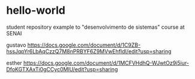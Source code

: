# hello-world
student repository example to "desenvolvimento de sistemas" course at SENAI

gustavo https://docs.google.com/document/d/1C9ZB-hssJqpYr6LbAqCzzQ7M8nPRBYF6Z9MVwEhfldI/edit?usp=sharing

esther https://docs.google.com/document/d/1MCFVHdhQ-WJwtOz9i5iur-DfoKGTXAxTi0gCCyc0MlU/edit?usp=sharing 

